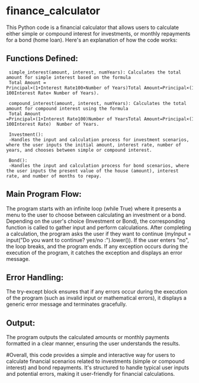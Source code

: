 # finance_calculator
This Python code is a financial calculator that allows users to calculate either simple or compound interest for investments, or monthly repayments for a bond (home loan). Here's an explanation of how the code works:

## Functions Defined:

     simple_interest(amount, interest, numYears): Calculates the total amount for simple interest based on the formula 
     Total Amount = Principal×(1+Interest Rate100×Number of Years)Total Amount=Principal×(1+ 100Interest Rate× Number of Years).
     
     compound_interest(amount, interest, numYears): Calculates the total amount for compound interest using the formula 
     Total Amount =Principal×(1+Interest Rate100)Number of YearsTotal Amount=Principal×(1+ 100Interest Rate)  Number of Years.
     
     Investment(): 
     -Handles the input and calculation process for investment scenarios, where the user inputs the initial amount, interest rate, number of years, and chooses between simple or compound interest.
     
     Bond():
     -Handles the input and calculation process for bond scenarios, where the user inputs the present value of the house (amount), interest rate, and number of months to repay.

## Main Program Flow:

The program starts with an infinite loop (while True) where it presents a menu to the user to choose between calculating an investment or a bond.
Depending on the user's choice (Investment or Bond), the corresponding function is called to gather input and perform calculations.
After completing a calculation, the program asks the user if they want to continue (myInput = input("Do you want to continue? yes/no :").lower()). If the user enters "no", the loop breaks, and the program ends.
If any exception occurs during the execution of the program, it catches the exception and displays an error message.

## Error Handling:

The try-except block ensures that if any errors occur during the execution of the program (such as invalid input or mathematical errors), it displays a generic error message and terminates gracefully.

## Output:

The program outputs the calculated amounts or monthly payments formatted in a clear manner, ensuring the user understands the results.

#Overall, this code provides a simple and interactive way for users to calculate financial scenarios related to investments (simple or compound interest) and bond repayments. It's structured to handle typical user inputs and potential errors, making it user-friendly for financial calculations.
